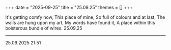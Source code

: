 +++
date = "2025-09-25"
title = "25.09.25"
themes = []
+++

It's getting comfy now,
This place of mine,
So full of colours and at last,
The walls are hung upon my art,
My words have found it,
A place within this boisterous bundle of wires.
25.09.25

---

25.09.2025 21:51
